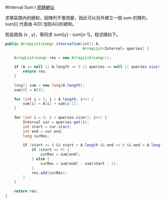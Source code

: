 #Interval Sum I
[原題網址](http://www.lintcode.com/en/problem/interval-sum/)

求某區間內的總和，因陣列不會改變，因此可以另外建立一個 sum 的陣列，sum[i] 代表由 A[0] 加到A[i]的總和。

若區間為 (x , y)，等同求 sum[y] - sum[x-1]，程式碼如下。

```java
public ArrayList<Long> intervalSum(int[] A, 
                                   ArrayList<Interval> queries) {
    
    ArrayList<Long> res = new ArrayList<Long>();
    
    if (A == null || A.length == 0 || queries == null || queries.size() == 0) {
        return res;
    }
    
    long[] sum = new long[A.length];
    sum[0] = A[0];
    
    for (int i = 1; i < A.length; i++) {
        sum[i] = A[i] + sum[i-1];
    }
    
    for (int i = 0; i < queries.size(); i++) {
        Interval cur = queries.get(i);
        int start = cur.start;
        int end = cur.end;
        long curRes;
        
        if (start >= 0 && start < A.length && end >= 0 && end < A.length) {
            if (start == 0) {
                curRes = sum[end];
            } else {
                curRes = sum[end] - sum[start - 1];
            }
            res.add(curRes);
        }    
    }
    
    return res;
}
```
